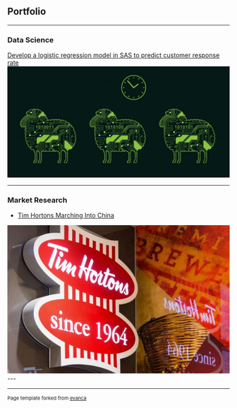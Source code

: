 ## Portfolio

---

### Data Science

[Develop a logistic regression model in SAS to predict customer response rate](https://www.ericaportfolio.com/post/predict-customer-response-rate-for-a-marketing-campaign-by-using-a-logistic-regression-model)
<img src="images/ta.jpg"/>

---


### Market Research

- [Tim Hortons Marching Into China](https://www.ericaportfolio.com/post/tim-hortons-marching-into-china)
<img src="images/th.jpeg"/>
---




---
<p style="font-size:11px">Page template forked from <a href="https://github.com/evanca/quick-portfolio">evanca</a></p>
<!-- Remove above link if you don't want to attibute -->
